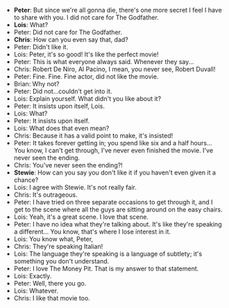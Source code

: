 - **Peter**: But since we're all gonna die, there's one more secret I feel I have to share with you. I did not care for The Godfather.
- **Lois**: What?
- Peter: Did not care for The Godfather.
- **Chris**: How can you even say that, dad?
- Peter: Didn't like it.
- Lois: Peter, it's so good! It's like the perfect movie!
- Peter: This is what everyone always said. Whenever they say...
- Chris: Robert De Niro, Al Pacino, I mean, you never see, Robert Duvall!
- Peter: Fine. Fine. Fine actor, did not like the movie.
- Brian: Why not?
- Peter: Did not...couldn't get into it.
- Lois: Explain yourself. What didn't you like about it?
- Peter: It insists upon itself, Lois.
- Lois: What?
- Peter: It insists upon itself.
- Lois: What does that even mean?
- Chris: Because it has a valid point to make, it's insisted!
- Peter: It takes forever getting in; you spend like six and a half hours... You know, I can't get through, I've never even finished the movie. I've never seen the ending.
- Chris: You've never seen the ending?!
- **Stewie**: How can you say you don't like it if you haven't even given it a chance?
- Lois: I agree with Stewie. It's not really fair.
- Chris: It's outrageous.
- Peter: I have tried on three separate occasions to get through it, and I get to the scene where all the guys are sitting around on the easy chairs.
- Lois: Yeah, it's a great scene. I love that scene.
- Peter: I have no idea what they're talking about. It's like they're speaking a different... You know, that's where I lose interest in it.
- Lois: You know what, Peter,
- Chris: They're speaking Italian!
- Lois: The language they're speaking is a language of subtlety; it's something you don't understand.
- Peter: I love The Money Pit. That is my answer to that statement.
- Lois: Exactly.
- Peter: Well, there you go.
- Lois: Whatever.
- Chris: I like that movie too.
